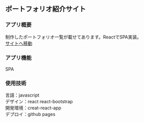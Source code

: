 ## ポートフォリオ紹介サイト

### アプリ概要
制作したポートフォリオ一覧が載せてあります。ReactでSPA実装。  
[サイトへ移動](https://miyazawayamato.github.io/portfolio-home/)

### アプリ機能
SPA  


### 使用技術
言語：javascript  
デザイン：react react-bootstrap  
開発環境：creat-react-app  
デプロイ：github pages  
